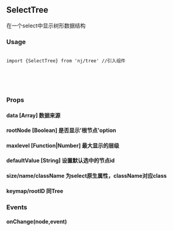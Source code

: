 ## SelectTree

在一个select中显示树形数据结构

### Usage
<pre><code class="language-javascript">
import {SelectTree} from 'nj/tree' //引入组件
</code>
</pre>

<div id="treeSelect" class="nj-tree mb15"></div>

<pre><code class="language-javascript"><script type="text/code">
var testData = [...] //本地数据
var mytree = render(<SelectTree data={testData} size="5"/>, container)
</script></code>
</pre>

### Props

#### data <span>[Array] 数据来源</span>
#### rootNode <span>[Boolean] 是否显示'根节点'option</span>
#### maxlevel <span>[Function|Number] 最大显示的层级</span>
#### defaultValue <span>[String] 设置默认选中的节点id</span>
#### size/name/className <span>为select原生属性，className对应class</span>
#### keymap/rootID <span>同Tree</span>


### Events

#### onChange(node,event) <span></span>